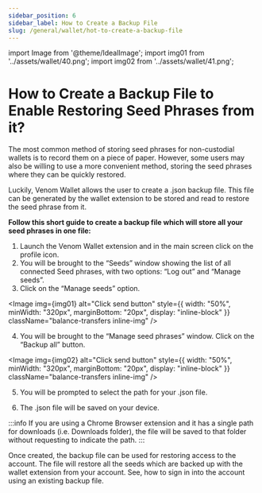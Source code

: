 ```yaml
---
sidebar_position: 6
sidebar_label: How to Create a Backup File
slug: /general/wallet/hot-to-create-a-backup-file
---
```


import Image from '@theme/IdealImage';
import img01 from '../assets/wallet/40.png';
import img02 from '../assets/wallet/41.png';

# How to Create a Backup File to Enable Restoring Seed Phrases from it?

The most common method of storing seed phrases for non-custodial wallets is to record them on a piece of paper. However, some users may also be willing to use a more convenient method, storing the seed phrases where they can be quickly restored. 

Luckily, Venom Wallet allows the user to create a .json backup file. This file can be generated by the wallet extension to be stored and read to restore the seed phrase from it. 

**Follow this short guide to create a backup file which will store all your seed phrases in one file:**
1. Launch the Venom Wallet extension and in the main screen click on the profile icon.
2. You will be brought to the “Seeds” window showing the list of all connected Seed phrases, with two options: “Log out” and “Manage seeds”.
3. Click on the “Manage seeds” option.

<Image img={img01} alt="Click send button"
    style={{ width: "50%", minWidth: "320px", marginBottom: "20px", display: "inline-block" }}
    className="balance-transfers inline-img"
/>

4.  You will be brought to the “Manage seed phrases” window. Click on the “Backup all” button.

<Image img={img02} alt="Click send button"
    style={{ width: "50%", minWidth: "320px", marginBottom: "20px", display: "inline-block" }}
    className="balance-transfers inline-img"
/>


 
5.  You will be prompted to select the path for your .json file.
    
    
6.  The .json file will be saved on your device.



:::info
If you are using a Chrome Browser extension and it has a single path for downloads (i.e. Downloads folder), the file will be saved to that folder without requesting to indicate the path.
:::


Once created, the backup file can be used for restoring access to the account. The file will restore all the seeds which are backed up with the wallet extension from your account. See, how to sign in into the account using an existing backup file.
